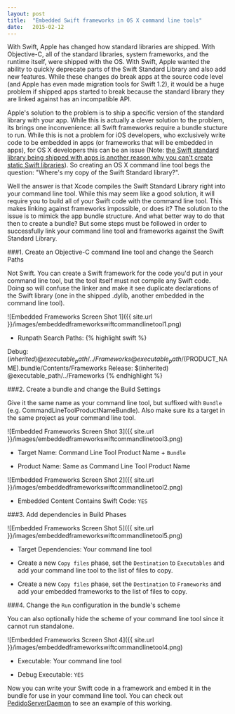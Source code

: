 ```yaml
---
layout: post
title:  "Embedded Swift frameworks in OS X command line tools"
date:   2015-02-12
---
```


With Swift, Apple has changed how standard libraries are shipped. With Objective-C, all of the standard libraries, system frameworks, and the runtime itself, were shipped with the OS. With Swift, Apple wanted the ability to quickly deprecate parts of the Swift Standard Library and also add new features. While these changes do break apps at the source code level (and Apple has even made migration tools for Swift 1.2), it would be a huge problem if shipped apps started to break because the standard library they are linked against has an incompatible API.

Apple's solution to the problem is to ship a specific version of the standard library with your app. While this is actually a clever solution to the problem, its brings one inconvenience: all Swift frameworks require a bundle stucture to run. While this is not a problem for iOS developers, who exclusively write code to be embedded in apps (or frameworks that will be embedded in apps), for OS X developers this can be an issue (Note: [the Swift standard library being shipped with apps is another reason why you can't create static Swift libraries](https://github.com/ksm/SwiftInFlux#static-libraries)). So creating an OS X command line tool begs the question: "Where's my copy of the Swift Standard library?".

Well the answer is that Xcode compiles the Swift Standard Library right into your command line tool. While this may seem like a good solution, it will require you to build all of your Swift code with the command line tool. This makes linking against frameworks impossible, or does it? The solution to the issue is to mimick the app bundle structure. And what better way to do that then to create a bundle? But some steps must be followed in order to successfully link your command line tool and frameworks against the Swift Standard Library.

###1. Create an Objective-C command line tool and change the Search Paths

Not Swift. You can create a Swift framework for the code you'd put in your command line tool, but the tool itself must not compile any Swift code. Doing so will confuse the linker and make it see duplicate declarations of the Swift library (one in the shipped .dylib, another embedded in the command line tool).

![Embedded Frameworks Screen Shot 1]({{ site.url }}/images/embeddedframeworkswiftcommandlinetool1.png)


- Runpath Search Paths: 
{% highlight swift %}

Debug: $(inherited) @executable_path/../Frameworks @executable_path/$(PRODUCT_NAME).bundle/Contents/Frameworks
Release: $(inherited) @executable_path/../Frameworks
{% endhighlight %}

###2. Create a bundle and change the Build Settings

Give it the same name as your command line tool, but suffixed with ```Bundle``` (e.g. CommandLineToolProductNameBundle). Also make sure its a target in the same project as your command line tool.

![Embedded Frameworks Screen Shot 3]({{ site.url }}/images/embeddedframeworkswiftcommandlinetool3.png)

- Target Name: Command Line Tool Product Name + ```Bundle```

- Product Name: Same as Command Line Tool Product Name

![Embedded Frameworks Screen Shot 2]({{ site.url }}/images/embeddedframeworkswiftcommandlinetool2.png)

- Embedded Content Contains Swift Code: ```YES```

###3. Add dependencies in Build Phases

![Embedded Frameworks Screen Shot 5]({{ site.url }}/images/embeddedframeworkswiftcommandlinetool5.png)

- Target Dependencies: Your command line tool

- Create a new ```Copy files``` phase, set the ```Destination``` to ```Executables``` and add your command line tool to the list of files to copy.

- Create a new ```Copy files``` phase, set the ```Destination``` to ```Frameworks``` and add your embedded frameworks to the list of files to copy.

###4. Change the ```Run``` configuration in the bundle's scheme

You can also optionally hide the scheme of your command line tool since it cannot run standalone.

![Embedded Frameworks Screen Shot 4]({{ site.url }}/images/embeddedframeworkswiftcommandlinetool4.png)

- Executable: Your command line tool

- Debug Executable: ```YES```

Now you can write your Swift code in a framework and embed it in the bundle for use in your command line tool. You can check out [PedidoServerDaemon](https://github.com/colemancda/Pedido/tree/master/PedidoServerDaemon) to see an example of this working.
